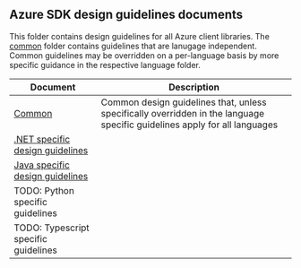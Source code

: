 ## Azure SDK design guidelines documents

This folder contains design guidelines for all Azure client libraries. The [common](common) folder contains guidelines that are lanugage independent. Common guidelines may be overridden on a per-language basis by more specific guidance in the respective language folder. 

| Document | Description  |
|---|---|
| [Common](common/DesignGuidelines.md) | Common design guidelines that, unless specifically overridden in the language specific guidelines apply for all languages |
| [.NET specific design guidelines](dotnet/DesignGuidelines.md) | |
| [Java specific design guidelines](java/DesignGuidelines.md) | |
| TODO: Python specific guidelines | |
| TODO: Typescript specific guidelines ||

